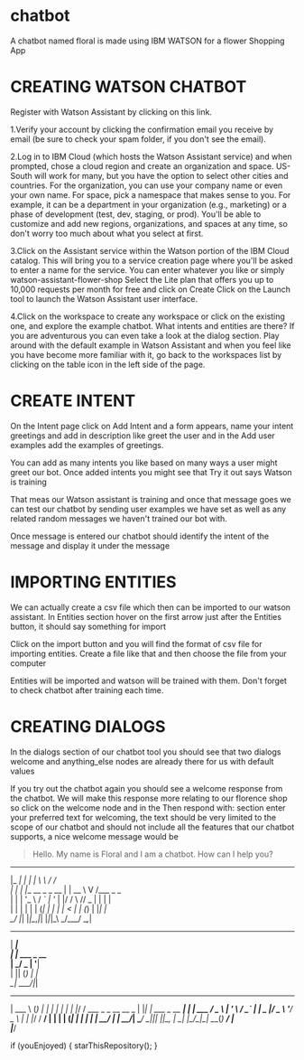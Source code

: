 # chatbot
A chatbot named floral is made using IBM WATSON for a flower Shopping App
# CREATING WATSON CHATBOT
Register with Watson Assistant by clicking on this link.

1.Verify your account by clicking the confirmation email you receive by email (be sure to check your spam folder, if you don't see the email).

2.Log in to IBM Cloud (which hosts the Watson Assistant service) and when prompted, chose a cloud region and create an organization and space. US-South will work for many, but you have the option to select other cities and countries. For the organization, you can use your company name or even your own name. For space, pick a namespace that makes sense to you. For example, it can be a department in your organization (e.g., marketing) or a phase of development (test, dev, staging, or prod). You'll be able to customize and add new regions, organizations, and spaces at any time, so don't worry too much about what you select at first.

3.Click on the Assistant service within the Watson portion of the IBM Cloud catalog. This will bring you to a service creation page where you'll be asked to enter a name for the service. You can enter whatever you like or simply watson-assistant-flower-shop Select the Lite plan that offers you up to 10,000 requests per month for free and click on Create Click on the Launch tool to launch the Watson Assistant user interface.

4.Click on the workspace to create any workspace or click on the existing one, and explore the example chatbot. What intents and entities are there? If you are adventurous you can even take a look at the dialog section. Play around with the default example in Watson Assistant and when you feel like you have become more familiar with it, go back to the workspaces list by clicking on the table icon in the left side of the page.

# CREATE INTENT
On the Intent page click on Add Intent and a form appears, name your intent greetings and add in description like greet the user and in the Add user examples add the examples of greetings.

You can add as many intents you like based on many ways a user might greet our bot. Once added intents you might see that Try it out says Watson is training

That meas our Watson assistant is training and once that message goes we can test our chatbot by sending user examples we have set as well as any related random messages we haven't trained our bot with.

Once message is entered our chatbot should identify the intent of the message and display it under the message

# IMPORTING ENTITIES

We can actually create a csv file which then can be imported to our watson assistant. In Entities section hover on the first arrow just after the Entities button, it should say something for import

Click on the import button and you will find the format of csv file for importing entities. Create a file like that and then choose the file from your computer

Entities will be imported and watson will be trained with them. Don't forget to check chatbot after training each time.

# CREATING DIALOGS
In the dialogs section of our chatbot tool you should see that two dialogs welcome and anything_else nodes are already there for us with default values

If you try out the chatbot again you should see a welcome response from the chatbot. We will make this response more relating to our florence shop so click on the welcome node and in the Then respond with: section enter your preferred text for welcoming, the text should be very limited to the scope of our chatbot and should not include all the features that our chatbot supports, a nice welcome message would be

> Hello. My name is Floral and I am a chatbot. How can I help you?



 _____ _                 _     __   __            
|_   _| |               | |    \ \ / /            
  | | | |__   __ _ _ __ | | __  \ V /___  _   _   
  | | | '_ \ / _` | '_ \| |/ /   \ // _ \| | | |  
  | | | | | | (_| | | | |   <    | | (_) | |_| |  
  \_/ |_| |_|\__,_|_| |_|_|\_\   \_/\___/ \__,_|  
                                                  
                                                  
______                                            
|  ___|                                           
| |_ ___  _ __                                    
|  _/ _ \| '__|                                   
| || (_) | |                                      
\_| \___/|_|                                      
                                                  
                                                  
______      _               _   _               _ 
| ___ \    (_)             | | | |             | |
| |_/ / ___ _ _ __   __ _  | |_| | ___ _ __ ___| |
| ___ \/ _ \ | '_ \ / _` | |  _  |/ _ \ '__/ _ \ |
| |_/ /  __/ | | | | (_| | | | | |  __/ | |  __/_|
\____/ \___|_|_| |_|\__, | \_| |_/\___|_|  \___(_)
                     __/ |                        
                    |___/                         





                    
                    
                    


if (youEnjoyed) {
    starThisRepository();
}
